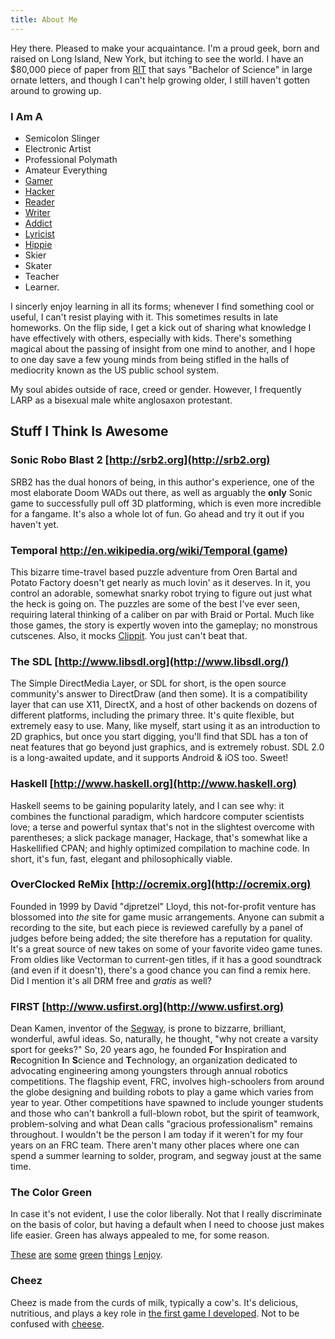 ```yaml
---
title: About Me
---
```


Hey there. Pleased to make your acquaintance. I'm a proud geek, born 
and raised on Long Island, New York, but itching to see the world. I 
have an $80,000 piece of paper from [RIT](http://www.rit.edu) that says 
"Bachelor of Science" in large ornate letters, and though I 
can't help growing older, I still haven't gotten around to growing up. 

### I Am A ###

* Semicolon Slinger
* Electronic Artist
* Professional Polymath
* Amateur Everything
* [Gamer](http://backloggery.com) 
* [Hac](http://en.wikipedia.org/wiki/Footbag)[ker](http://en.wikipedia.org/wiki/Computer_Programming) 
* [Reader](http://www.multivax.com/last_question.html)
* [Writer](/words/arrgh.md)
* [Addict](http://en.wikipedia.org/wiki/Mountain_Dew) 
* [Lyricist](http://www.amiright.com/parody/80s/bryanadams25.shtml) 
* [Hippie](http://www.ecogeek.org/)
* Skier
* Skater
* Teacher
* Learner. 

I sincerly enjoy learning in all its forms; whenever 
I find something cool or useful, I can't resist playing with it. This 
sometimes results in late homeworks. On the flip side, I get a kick out of 
sharing what knowledge I have effectively with others, especially with kids. 
There's something magical about the passing of insight from one mind to 
another, and I hope to one day save a few young minds from being stifled in the 
halls of mediocrity known as the US public school system.

My soul abides outside of race, creed or gender. However, I frequently LARP as a bisexual male white anglosaxon protestant.

## Stuff I Think Is Awesome

### Sonic Robo Blast 2 [http://srb2.org](http://srb2.org)
SRB2 has the dual honors of being, in this author's experience, one of the most elaborate Doom WADs out there, as well as arguably the **only** Sonic game to successfully pull off 3D platforming, which is even more incredible for a fangame. It's also a whole lot of fun. Go ahead and try it out if you haven't yet.

### Temporal [http://en.wikipedia.org/wiki/Temporal (game)](http://en.wikipedia.org/wiki/Temporal_%28video_game%29)
This bizarre time-travel based puzzle adventure from Oren Bartal and 
Potato Factory doesn't get nearly as much lovin' as it deserves. In it, you 
control an adorable, somewhat snarky robot trying to figure out just what the 
heck is going on. The puzzles are some of the best I've ever seen, requiring 
lateral thinking of a caliber on par with Braid or Portal. Much
like those games, the story is expertly woven into the gameplay; no monstrous 
cutscenes.  Also, it mocks [Clippit](https://en.wikipedia.org/wiki/Clippit). You 
just can't beat that.

###  The SDL [http://www.libsdl.org](http://www.libsdl.org/)
The Simple DirectMedia Layer, or SDL for short, is the open source 
community's answer to DirectDraw (and then some). It is a compatibility layer 
that can use X11, DirectX, and a host of other backends on dozens of different 
platforms, including the primary three. It's quite flexible, but extremely 
easy to use.  Many, like myself, start using it as an introduction to 2D 
graphics, but once you start digging, you'll find that SDL has a ton of neat 
features that go beyond just graphics, and is extremely robust. SDL 2.0 is a 
long-awaited update, and it supports Android & iOS too. Sweet!

### Haskell [http://www.haskell.org](http://www.haskell.org)
Haskell seems to be gaining popularity lately, and I can see why: it combines
the functional paradigm, which hardcore computer scientists love; a terse
and powerful syntax that's not in the slightest overcome with parentheses; a
slick package manager, Hackage, that's somewhat like a Haskellified CPAN; and
highly optimized compilation to machine code. In short, it's fun, fast, 
elegant and philosophically viable. 

### OverClocked ReMix [http://ocremix.org](http://ocremix.org)
Founded in 1999 by David "djpretzel" Lloyd, this not-for-profit venture has 
blossomed into *the* site for game music arrangements. Anyone can submit a 
recording to the site, but each piece is reviewed carefully by a panel of 
judges before being added; the site therefore has a reputation for quality.
It's a great source of new takes on some of your favorite video game tunes. 
From oldies like Vectorman to current-gen titles, if it has a good soundtrack
(and even if it doesn't), there's a good chance you can find a remix here. Did
I mention it's all DRM free and *gratis* as well?

### FIRST [http://www.usfirst.org](http://www.usfirst.org)
Dean Kamen, inventor of the [Segway](http://www.segway.com), is prone to
bizzarre, brilliant, wonderful, awful ideas. So, naturally, he thought, "why
not create a varsity sport for geeks?" So, 20 years ago, he founded **F**or
**I**nspiration and **R**ecognition **I**n **S**cience and **T**echnology, an 
organization dedicated to advocating engineering among youngsters through
annual robotics competitions. The flagship event, FRC, involves high-schoolers
from around the globe designing and building robots to play a game which
varies from year to year. Other competitions have spawned to include younger 
students and those who can't bankroll a full-blown robot, but the spirit of 
teamwork, problem-solving and what Dean calls "gracious professionalism"
remains throughout. I wouldn't be the person I am today if it weren't for my
four years on an FRC team. There aren't many other places where one can spend
a summer learning to solder, program, and segway joust at the same time.

### The Color Green 
In case it's not evident, I use the color liberally. Not that I really discriminate on the basis of color, but having a default when I need to choose just makes life easier. Green has always appealed to me, for some reason.

[These](http://www.21stcenturymed.org/happy-boy-in-grass.jpg)
[are](http://www.publicdomainpictures.net/pictures/100000/nahled/cannabis-sativa-leaf.jpg)
[some](http://wallpapercave.com/wp/6Rkrc0D.jpg)
[green](http://uploads.neatorama.com/images/posts/323/62/62323/1370549920-0.jpg) 
[things](https://49.media.tumblr.com/tumblr_lsudn1Xqjy1qzunn4o1_400.gif)
[I enjoy](http://vignette1.wikia.nocookie.net/sonic/images/0/06/The_beginning.png/revision/latest?cb=20130331110926).

### Cheez ###
Cheez is made from the curds of milk, typically a cow's. It's delicious, nutritious, and plays a key role in [the first game I developed](/projects/cheezus). Not to be confused with [cheese]( http://wiki.teamliquid.net/starcraft2/Cheese). 
